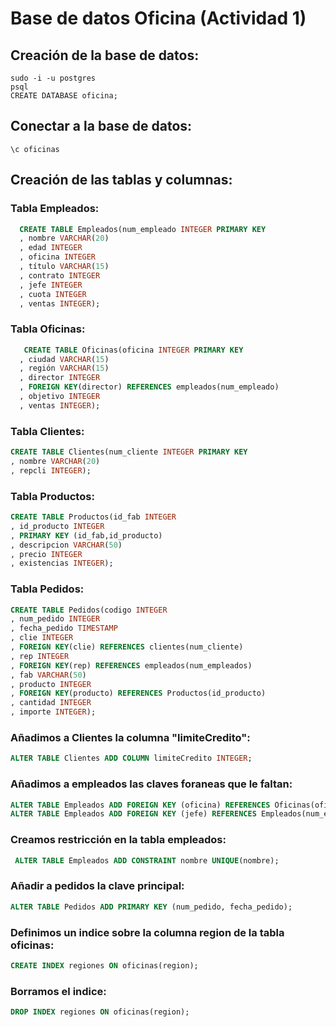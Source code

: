 # Base de datos Oficina (Actividad 1)

## Creación de la base de datos:

  
  ```
  sudo -i -u postgres
  psql
  CREATE DATABASE oficina;
  ```
## Conectar a la base de datos:
  ```
  \c oficinas
  ```
  
## Creación de las tablas y columnas:

  ### Tabla Empleados:
```sql
  CREATE TABLE Empleados(num_empleado INTEGER PRIMARY KEY
  , nombre VARCHAR(20)
  , edad INTEGER
  , oficina INTEGER
  , título VARCHAR(15)
  , contrato INTEGER
  , jefe INTEGER
  , cuota INTEGER
  , ventas INTEGER);
  ```
  ### Tabla Oficinas:
    
    
 ```sql
    CREATE TABLE Oficinas(oficina INTEGER PRIMARY KEY
   , ciudad VARCHAR(15)
   , región VARCHAR(15)
   , director INTEGER
   , FOREIGN KEY(director) REFERENCES empleados(num_empleado)
   , objetivo INTEGER
   , ventas INTEGER);
   ```
  ### Tabla Clientes:
  
  ```sql
  CREATE TABLE Clientes(num_cliente INTEGER PRIMARY KEY
  , nombre VARCHAR(20)
  , repcli INTEGER);
  ```
  ### Tabla Productos:
  
  ```sql
  CREATE TABLE Productos(id_fab INTEGER
  , id_producto INTEGER
  , PRIMARY KEY (id_fab,id_producto)
  , descripcion VARCHAR(50)
  , precio INTEGER
  , existencias INTEGER);
  ```
  ### Tabla Pedidos:
  
  ```sql
  CREATE TABLE Pedidos(codigo INTEGER
  , num_pedido INTEGER
  , fecha_pedido TIMESTAMP
  , clie INTEGER
  , FOREIGN KEY(clie) REFERENCES clientes(num_cliente)
  , rep INTEGER
  , FOREIGN KEY(rep) REFERENCES empleados(num_empleados)
  , fab VARCHAR(50)
  , producto INTEGER
  , FOREIGN KEY(producto) REFERENCES Productos(id_producto)
  , cantidad INTEGER
  , importe INTEGER);
  ```
  ### Añadimos a Clientes la columna "limiteCredito":
  ```sql
  ALTER TABLE Clientes ADD COLUMN limiteCredito INTEGER;
  ```
  ### Añadimos a empleados las claves foraneas que le faltan:
  ```sql
  ALTER TABLE Empleados ADD FOREIGN KEY (oficina) REFERENCES Oficinas(oficina);
  ALTER TABLE Empleados ADD FOREIGN KEY (jefe) REFERENCES Empleados(num_empleado);
  ```
  ### Creamos restricción en la tabla empleados:
 ```sql
  ALTER TABLE Empleados ADD CONSTRAINT nombre UNIQUE(nombre);
 ```
  ### Añadir a pedidos la clave principal:
  ```sql
  ALTER TABLE Pedidos ADD PRIMARY KEY (num_pedido, fecha_pedido);
  ```
  ### Definimos un indice sobre la columna region de la tabla oficinas:
  ```sql
  CREATE INDEX regiones ON oficinas(region);
  ```
  ### Borramos el indice:
  ```sql
  DROP INDEX regiones ON oficinas(region);
  ```
  
